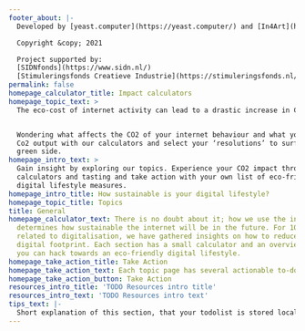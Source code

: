```yaml
---
footer_about: |-
  Developed by [yeast.computer](https://yeast.computer/) and [In4Art](https://www.in4art.eu/) to explore the invisible impacts of our digital lifestyle.

  Copyright &copy; 2021

  Project supported by:
  [SIDNfonds](https://www.sidn.nl/)
  [Stimuleringsfonds Creatieve Industrie](https://stimuleringsfonds.nl/)
permalink: false
homepage_calculator_title: Impact calculators
homepage_topic_text: >
  The eco-cost of internet activity can lead to a drastic increase in CO2 emissions over the next 10 years. An increase, while we so desperately need a decrease.


  Wondering what affects the CO2 of your internet behaviour and what you can do about it? Read our topic pages, calculate your
  Co2 output with our calculators and select your ‘resolutions’ to surf on the
  green side.
homepage_intro_text: >
  Gain insight by exploring our topics. Experience your CO2 impact through our
  calculators and tasting and take action with your own list of eco-friendly
  digital lifestyle measures.
homepage_intro_title: How sustainable is your digital lifestyle?
homepage_topic_title: Topics
title: General
homepage_calculator_text: There is no doubt about it; how we use the internet
  determines how sustainable the internet will be in the future. For 10 topics
  related to digitalisation, we have gathered insights on how to reduce your
  digital footprint. Each section has a small calculator and an overview of ways
  you can hack towards an eco-friendly digital lifestyle.
homepage_take_action_title: Take Action
homepage_take_action_text: Each topic page has several actionable to-do’s you could try out! Visit the [Take Action](/en/take-action) page to generate your battleplan!
homepage_take_action_button: Take Action
resources_intro_title: 'TODO Resources intro title'
resources_intro_text: 'TODO Resources intro text'
tips_text: |-
  Short explanation of this section, that your todolist is stored locally. Which is better for both co2 emissions as it is for your privacy. You can add tips to your toto list and visit [Take Action](/en/take-action/) to get a complete overview of your batteplan.
---
```

